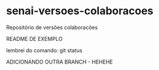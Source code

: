 # senai-versoes-colaboracoes

Repositório de versões colaboracões

README DE EXEMPLO

lembrei do comando: git status

ADICIONANDO OUTRA BRANCH - HEHEHE
